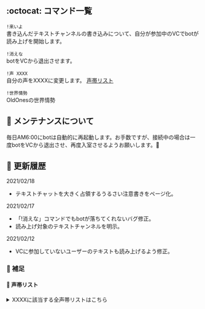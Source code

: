 ## :octocat: コマンド一覧

`!来いよ`  
書き込んだテキストチャンネルの書き込みについて、自分が参加中のVCでbotが読み上げを開始します。

`!消えな`  
botをVCから退出させます。

`!声 XXXX`  
自分の声をXXXXに変更します。 [声帯リスト](#声帯リスト)

`!世界情勢`  
OldOnesの世界情勢
  
## :wrench: メンテナンスについて

毎日AM6:00にbotは自動的に再起動します。お手数ですが、接続中の場合は一度botをVCから退出させ、再度入室させるようお願いします。:ant:

## :date: 更新履歴

2021/02/18

- テキストチャットを大きく占領するうるさい注意書きをページ化。

2021/02/17

- 「!消えな」コマンドでもbotが落ちてくれないバグ修正。
- 読み上げ対象のテキストチャンネルを明示。

2021/02/12

- VCに参加していないユーザーのテキストも読み上げるよう修正。

### :memo: 補足
#### :loudspeaker: 声帯リスト

<details>
<summary>XXXXに該当する全声帯リストはこちら</summary>
<div>
Aditi | Amy | Astrid | Bianca | Brian | Camila | Carla | Carmen | Celine | Chantal | Conchita | Cristiano | Dora | Emma | Enrique | Ewa | Filiz | Geraint | Giorgio | Gwyneth | Hans | Ines | Ivy | Jacek | Jan | Joanna | Joey | Justin | Karl | Kendra | Kevin | Kimberly | Lea | Liv | Lotte | Lucia | Lupe | Mads | Maja | Marlene | Mathieu | Matthew | Maxim | Mia | Miguel | Mizuki | Naja | Nicole | Penelope | Raveena | Ricardo | Ruben | Russell | Salli | Seoyeon | Takumi | Tatyana | Vicki | Vitoria | Zeina | Zhiyu
</div>
</details>
